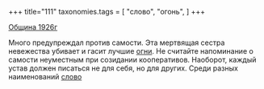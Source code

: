 +++
title="111"
taxonomies.tags = [
 "слово",
 "огонь",
]
+++

[Община 1926г](/agni/1926)

Много предупреждал против самости. Эта мертвящая сестра невежества убивает и гасит лучшие [огни](/tags/огонь). Не считайте напоминание о самости неуместным при созидании кооперативов. Наоборот, каждый устав должен писаться не для себя, но для других. Среди разных наименований [слово](/tags/слово) 